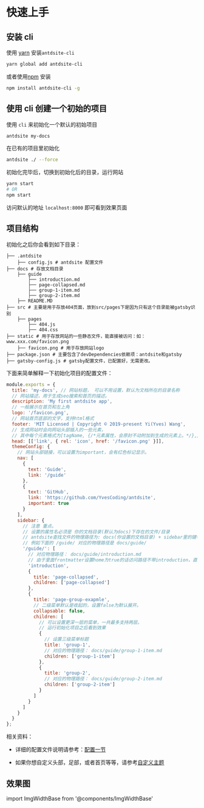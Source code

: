# 快速上手

## 安装 cli

使用 [yarn](https://yarnpkg.com) 安装`antdsite-cli`

```bash
yarn global add antdsite-cli
```

或者使用[npm](https://docs.npmjs.com/cli/install.html) 安装

```bash
npm install antdsite-cli -g
```

## 使用 cli 创建一个初始的项目

使用 `cli` 来初始化一个默认的初始项目

```bash
antdsite my-docs
```

在已有的项目里初始化

```bash
antdsite ./ --force
```

初始化完毕后，切换到初始化后的目录，运行网站

```bash
yarn start
# OR
npm start
```

访问默认的地址 `localhost:8000` 即可看到效果页面

## 项目结构

初始化之后你会看到如下目录：

```bash{numberLines:true}
├── .antdsite
    ├── config.js # antdsite 配置文件
├── docs # 存放文档目录
    ├── guide
        ├── introduction.md
        ├── page-collapsed.md
        ├── group-1-item.md
        ├── group-2-item.md
    ├── README.MD
├── src # 主要是用于存放404页面，放到src/pages下是因为只有这个目录能被gatsby识别
    ├── pages
        ├── 404.js
        ├── 404.css
├── static # 用于存放网站的一些静态文件，能直接被访问：如： www.xxx.com/favicon.png
    ├── favicon.png # 用于存放网站logo
├── package.json # 主要包含了devDependencies依赖项：antdsite和gatsby
├── gatsby-config.js # gatsby配置文件，已配置好，无需更改。
```

下面来简单解释一下初始化项目的配置文件：

```js
module.exports = {
  title: 'my-docs', // 网站标题， 可以不用设置，默认为文档所在的目录名称
  // 网站描述，用于生成seo搜索和首页的描述。
  description: 'My first antdsite app',
  // 一般展示在首页和左上角
  logo: '/favicon.png',
  // 网站首页底部的文字，支持html格式
  footer: 'MIT Licensed | Copyright © 2019-present Yi(Yves) Wang',
  // 生成网站时会向网站头部插入的一些元素，
  // 其中每个元素格式为[tagName, {/*元素属性，会原封不动附加到生成的元素上。*/},/*子节点*/]
  head: [['link', { rel: 'icon', href: '/favicon.png' }]],
  themeConfig: {
    // 网站头部链接，可以设置为important，会有红色标记显示。
    nav: [
      {
        text: 'Guide',
        link: '/guide'
      },
      {
        text: 'GitHub',
        link: 'https://github.com/YvesCoding/antdsite',
        important: true
      }
    ],
    sidebar: {
      // 注意 重点。
      // 设置的属性名必须是 你的文档目录(默认为docs)下存在的文件/目录
      // antdsite查找文件的物理路径为: docs(你设置的文档目录) + sidebar里的键名
      // 例如下面的 /guide/ 对应的物理路径是 docs/guide/
      '/guide/': [
        // 对应物理路径： docs/guide/introduction.md
        // 由于里面frontmatter设置home为true的话访问路径不带introduction，直接/guide/
        'introduction',
        {
          title: 'page-collapsed',
          children: ['page-collapsed']
        },
        {
          title: 'page-group-exapmle',
          // 二级菜单默认是收起的，设置false为默认展开。
          collapsable: false,
          children: [
            // 可以设置更深一层的菜单，一共最多支持两层。
            // 运行初始化项目之后看到效果
            {
              // 设置三级菜单标题
              title: 'group-1',
              // 对应的物理路径： docs/guide/group-1-item.md
              children: ['group-1-item']
            },
            {
              title: 'group-2',
              // 对应的物理路径： docs/guide/group-2-item.md
              children: ['group-2-item']
            }
          ]
        }
      ]
    }
  }
};
```

相关资料：

- 详细的配置文件说明请参考：[配置一节](../config)

- 如果你想自定义头部，足部，或者首页等等，请参考[自定义主题](theme)

## 效果图

import ImgWidthBase from '@components/ImgWidthBase'

<p align="center">
<ImgWidthBase url="screenshot.png" width={700}/>  
</p>

<p align="center">
<ImgWidthBase url="screenshot-1.png" width={700}/>
</p>

<p align="center">
<ImgWidthBase url="screenshot-mobile.png" width={330}  />

<ImgWidthBase url="screenshot-mobile-1.png" width={330}/>

</p>

<p align="center">
</p>

<p align="center">
<ImgWidthBase url="screenshot-mobile-2.png" width={300}/>

<ImgWidthBase url="screenshot-mobile-3.png" width={300}/>

</p>
